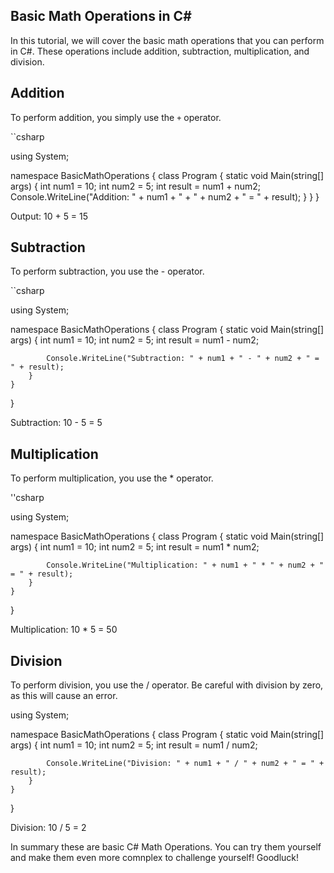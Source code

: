 ## Basic Math Operations in C# 
In this tutorial, we will cover the basic math operations that you can perform in C#. These operations include addition, subtraction, multiplication, and division. 
## Addition

To perform addition, you simply use the `+` operator. 

``csharp

 using System;
 
namespace BasicMathOperations
  {
   class Program
  {
   static void Main(string[] args)
{ 
int num1 = 10;
int num2 = 5;
int result = num1 + num2;
Console.WriteLine("Addition: " + num1 + " + " + num2 + " = " + result);
         }
     }
}

Output: 10 + 5 = 15

## Subtraction

To perform subtraction, you use the - operator.

``csharp

using System;

namespace BasicMathOperations
{
    class Program
    {
        static void Main(string[] args)
        {
            int num1 = 10;
            int num2 = 5;
            int result = num1 - num2;

            Console.WriteLine("Subtraction: " + num1 + " - " + num2 + " = " + result);
        }
    }
}


Subtraction: 10 - 5 = 5

## Multiplication

To perform multiplication, you use the * operator.

''csharp

using System;

namespace BasicMathOperations
{
    class Program
    {
        static void Main(string[] args)
        {
            int num1 = 10;
            int num2 = 5;
            int result = num1 * num2;

            Console.WriteLine("Multiplication: " + num1 + " * " + num2 + " = " + result);
        }
    }
}

Multiplication: 10 * 5 = 50


## Division

To perform division, you use the / operator. Be careful with division by zero, as this will cause an error.

using System;

namespace BasicMathOperations
{
    class Program
    {
        static void Main(string[] args)
        {
            int num1 = 10;
            int num2 = 5;
            int result = num1 / num2;

            Console.WriteLine("Division: " + num1 + " / " + num2 + " = " + result);
        }
    }
}

Division: 10 / 5 = 2

In summary these are basic C# Math Operations. You can try them yourself and make them even more comnplex to challenge yourself! Goodluck!

